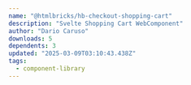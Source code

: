 ```yaml
---
name: "@htmlbricks/hb-checkout-shopping-cart"
description: "Svelte Shopping Cart WebComponent"
author: "Dario Caruso"
downloads: 5
dependents: 3
updated: "2025-03-09T03:10:43.438Z"
tags: 
  - component-library
---
```

